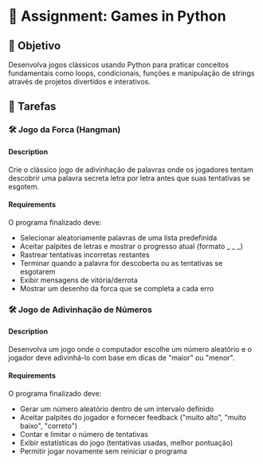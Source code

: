
# 📘 Assignment: Games in Python

## 🎯 Objetivo

Desenvolva jogos clássicos usando Python para praticar conceitos fundamentais como loops, condicionais, funções e manipulação de strings através de projetos divertidos e interativos.

## 📝 Tarefas

### 🛠️	Jogo da Forca (Hangman)

#### Description
Crie o clássico jogo de adivinhação de palavras onde os jogadores tentam descobrir uma palavra secreta letra por letra antes que suas tentativas se esgotem.

#### Requirements
O programa finalizado deve:

- Selecionar aleatoriamente palavras de uma lista predefinida
- Aceitar palpites de letras e mostrar o progresso atual (formato _ _ _)
- Rastrear tentativas incorretas restantes
- Terminar quando a palavra for descoberta ou as tentativas se esgotarem
- Exibir mensagens de vitória/derrota
- Mostrar um desenho da forca que se completa a cada erro

### 🛠️	Jogo de Adivinhação de Números

#### Description
Desenvolva um jogo onde o computador escolhe um número aleatório e o jogador deve adivinhá-lo com base em dicas de "maior" ou "menor".

#### Requirements
O programa finalizado deve:

- Gerar um número aleatório dentro de um intervalo definido
- Aceitar palpites do jogador e fornecer feedback ("muito alto", "muito baixo", "correto")
- Contar e limitar o número de tentativas
- Exibir estatísticas do jogo (tentativas usadas, melhor pontuação)
- Permitir jogar novamente sem reiniciar o programa
